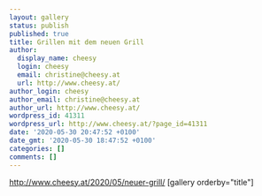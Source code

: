 ```yaml
---
layout: gallery
status: publish
published: true
title: Grillen mit dem neuen Grill
author:
  display_name: cheesy
  login: cheesy
  email: christine@cheesy.at
  url: http://www.cheesy.at/
author_login: cheesy
author_email: christine@cheesy.at
author_url: http://www.cheesy.at/
wordpress_id: 41311
wordpress_url: http://www.cheesy.at/?page_id=41311
date: '2020-05-30 20:47:52 +0100'
date_gmt: '2020-05-30 18:47:52 +0100'
categories: []
comments: []
---
```

http://www.cheesy.at/2020/05/neuer-grill/
[gallery orderby="title"]
